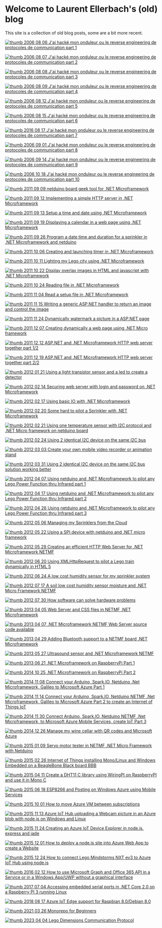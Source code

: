 # Welcome to Laurent Ellerbach's (old) blog

This site is a collection of old blog posts, some are a bit more recent.

<bloglist>

[![thumb](../assets/nothumbnail.jpg) 2006 08 06 J'ai hacké mon onduleur ou le reverse engineering de protocoles de communication part 1](./2006-08-06-J'ai-hacké-mon-onduleur-ou-le-reverse-engineering-de-protocoles-de-communication-(part-1).md)

[![thumb](../assets/nothumbnail.jpg) 2006 08 07 J'ai hacké mon onduleur ou le reverse engineering de protocoles de communication part 2](./2006-08-07-J'ai-hacké-mon-onduleur-ou-le-reverse-engineering-de-protocoles-de-communication-(part-2).md)

[![thumb](../assets/nothumbnail.jpg) 2006 08 08 J'ai hacké mon onduleur ou le reverse engineering de protocoles de communication part 3](./2006-08-08-J'ai-hacké-mon-onduleur-ou-le-reverse-engineering-de-protocoles-de-communication-(part-3).md)

[![thumb](../assets/nothumbnail.jpg) 2006 08 09 J'ai hacké mon onduleur ou le reverse engineering de protocoles de communication part 4](./2006-08-09-J'ai-hacké-mon-onduleur-ou-le-reverse-engineering-de-protocoles-de-communication-(part-4).md)

[![thumb](../assets/nothumbnail.jpg) 2006 08 12 J'ai hacké mon onduleur ou le reverse engineering de protocoles de communication part 5](./2006-08-12-J'ai-hacké-mon-onduleur-ou-le-reverse-engineering-de-protocoles-de-communication-(part-5).md)

[![thumb](../assets/nothumbnail.jpg) 2006 08 15 J'ai hacké mon onduleur ou le reverse engineering de protocoles de communication part 6](./2006-08-15-J'ai-hacké-mon-onduleur-ou-le-reverse-engineering-de-protocoles-de-communication-(part-6).md)

[![thumb](../assets/nothumbnail.jpg) 2016 08 17 J'ai hacké mon onduleur ou le reverse engineering de protocoles de communication part 7](./2006-08-17-J'ai-hacké-mon-onduleur-ou-le-reverse-engineering-de-protocoles-de-communication-(part-7).md)

[![thumb](../assets/nothumbnail.jpg) 2006 09 01 J'ai hacké mon onduleur ou le reverse engineering de protocoles de communication part 8](./2006-09-01-J'ai-hacké-mon-onduleur-ou-le-reverse-engineering-de-protocoles-de-communication-(part-8).md)

[![thumb](../assets/nothumbnail.jpg) 2006 09 14 J'ai hacké mon onduleur ou le reverse engineering de protocoles de communication part 9](./2006-09-14-J'ai-hacké-mon-onduleur-ou-le-reverse-engineering-de-protocoles-de-communication-(part-9).md)

[![thumb](../assets/nothumbnail.jpg) 2006 10 18 J'ai hacké mon onduleur ou le reverse engineering de protocoles de communication part 10](./2006-10-18-J'ai-hacké-mon-onduleur-ou-le-reverse-engineering-de-protocoles-de-communication-(part-10).md)

[![thumb](../assets/nothumbnail.jpg) 2011 09 09 netduino board geek tool for .NET Microframework](./2011-09-09-netduino-board-geek-tool-for-.NET-Microframework.md)

[![thumb](../assets/nothumbnail.jpg) 2011 09 12 Implementing a simple HTTP server in .NET Microframework](./2011-09-12-Implementing-a-simple-HTTP-server-in-.NET-Microframework.md)

[![thumb](../assets/nothumbnail.jpg) 2011 09 13 Setup a time and date using .NET Microframework](./2011-09-13-Setup-a-time-and-date-using-.NET-Microframework.md)

[![thumb](../assets/nothumbnail.jpg) 2011 09 19 Displaying a calendar in a web page using .NET Microframework](./2011-09-19-Displaying-a-calendar-in-a-web-page-using-.NET-Microframework.md)

[![thumb](../assets/nothumbnail.jpg) 2011 09 26 Program a date time and duration for a sprinkler in .NET Microframework and netduino](./2011-09-26-Program-a-date-time-and-duration-for-a-sprinkler-in-.NET-Microframework-and-netduino.md)

[![thumb](../assets/nothumbnail.jpg) 2011 10 06 Creating and launching timer in .NET Microframework](./2011-10-06-Creating-and-launching-timer-in-.NET-Microframework.md)

[![thumb](../assets/2011-10-11-thumb.jpg) 2011 10 11 Lighting my Lego city using .NET Microframework](./2011-10-11-Lighting-my-Lego-city-using-.NET-Microframework.md)

[![thumb](../assets/nothumbnail.jpg) 2011 10 22 Display overlay images in HTML and javascript with .NET Microframework](./2011-10-22-Display-overlay-images-in-HTML-and-javascript-with-.NET-Microframework.md)

[![thumb](../assets/nothumbnail.jpg) 2011 10 24 Reading file in .NET Microframework](./2011-10-24-Reading-file-in-.NET-Microframework.md)

[![thumb](../assets/nothumbnail.jpg) 2011 11 04 Read a setup file in .NET Microframework](./2011-11-04-Read-a-setup-file-in-.NET-Microframework.md)

[![thumb](../assets/nothumbnail.jpg) 2011 11 15 Writing a generic ASP.NET handler to return an image and control the image](./2011-11-15-Writing-a-generic-ASP.NET-handler-to-return-an-image-and-control-the-image.md)

[![thumb](../assets/2011-11-24-thumb.jpg) 2011 11 24 Dynamically watermark a picture in a ASP.NET page](./2011-11-24-Dynamically-watermark-a-picture-in-a-ASP.NET-page.md)

[![thumb](../assets/nothumbnail.jpg) 2011 12 07 Creating dynamically a web page using .NET Micro framework](./2011-12-07-Creating-dynamically-a-web-page-using-.NET-Micro-framework.md)

[![thumb](../assets/nothumbnail.jpg) 2011 12 12 ASP.NET and .NET Microframework HTTP web server together part 1/2](./2011-12-12-ASP.NET-and-.NET-Microframework-HTTP-web-server-together-(part-12).md)

[![thumb](../assets/nothumbnail.jpg) 2011 12 19 ASP.NET and .NET Microframework HTTP web server together part 2/2](./2011-12-19-ASP.NET-and-.NET-Microframework-HTTP-web-server-together-(part-22).md)

[![thumb](../assets/2012-01-21-thumb.jpg) 2012 01 21 Using a light transistor sensor and a led to create a detector](./2012-01-21-Using-a-light-transistor-sensor-and-a-led-to-create-a-detector.md)

[![thumb](../assets/nothumbnail.jpg) 2012 02 14 Securing web server with login and password on .NET Microframework](./2012-02-14-Securing-web-server-with-login-and-password-on-.NET-Microframework.md)

[![thumb](../assets/2012-02-17-thumb.jpg) 2012 02 17 Using basic IO with .NET Microframework](./2012-02-17-Using-basic-IO-with-.NET-Microframework.md)

[![thumb](../assets/2012-02-20-thumb.jpg) 2012 02 20 Some hard to pilot a Sprinkler with .NET Microframework](./2012-02-20-Some-hard-to-pilot-a-Sprinkler-with-.NET-Microframework.md)

[![thumb](../assets/2012-02-21-thumb.jpg) 2012 02 21 Using one temperature sensor with I2C protocol and .NET Micro framework on netduino board](./2012-02-21-Using-one-temperature-sensor-with-I2C-protocol-and-.NET-Micro-framework-on-netduino-board.md)

[![thumb](../assets/2012-02-24-thumb.jpg) 2012 02 24 Using 2 identical I2C device on the same I2C bus](./2012-02-24-Using-2-identical-I2C-device-on-the-same-I2C-bus.md)

[![thumb](../assets/2012-03-03-thumb.jpg) 2012 03 03 Create your own mobile video recorder or animation stand](./2012-03-03-Create-your-own-mobile-video-recorder-or-animation-stand.md)

[![thumb](../assets/2012-03-31-thumb.jpg) 2012 03 31 Using 2 identical I2C device on the same I2C bus solution working better](./2012-03-31-Using-2-identical-I2C-device-on-the-same-I2C-bus-(solution-working-better).md)

[![thumb](../assets/2012-04-07-thumb.jpg) 2012 04 07 Using netduino and .NET Microframework to pilot any Lego Power Function thru Infrared part 1](./2012-04-07-Using-netduino-and-.NET-Microframework-to-pilot-any-Lego-Power-Function-thru-Infrared-(part-1).md)

[![thumb](../assets/nothumbnail.jpg) 2012 04 17 Using netduino and .NET Microframework to pilot any Lego Power Function thru Infrared part 2](./2012-04-17-Using-netduino-and-.NET-Microframework-to-pilot-any-Lego-Power-Function-thru-Infrared-(part-2).md)

[![thumb](../assets/2012-04-26-thumb.jpg) 2012 04 26 Using netduino and .NET Microframework to pilot any Lego Power Function thru Infrared part 3](./2012-04-26-Using-netduino-and-.NET-Microframework-to-pilot-any-Lego-Power-Function-thru-Infrared-(part-3).md)

[![thumb](../assets/2012-05-06-thumb.jpg) 2012 05 06 Managing my Sprinklers from the Cloud](./2012-05-06-Managing-my-Sprinklers-from-the-Cloud.md)

[![thumb](../assets/2012-05-22-thumb.jpg) 2012 05 22 Using a SPI device with netduino and .NET micro framework](./2012-05-22-Using-a-SPI-device-with-netduino-and-.NET-micro-framework.md)

[![thumb](../assets/nothumbnail.jpg) 2012 05 29 Creating an efficient HTTP Web Server for .NET Microframework NETMF](./2012-05-29-Creating-an-efficient-HTTP-Web-Server-for-.NET-Microframework-(NETMF).md)

[![thumb](../assets/2012-06-20-thumb.jpg) 2012 06 20 Using XMLHttpRequest to pilot a Lego train dynamically in HTML 5](./2012-06-20-Using-XMLHttpRequest-to-pilot-a-Lego-train-dynamically-in-HTML-5.md)

[![thumb](../assets/2012-06-24-thumb.jpg) 2012 06 24 A low cost humidity sensor for my sprinkler system](./2012-06-24-A-low-cost-humidity-sensor-for-my-sprinkler-system.md)

[![thumb](../assets/2012-07-17-thumb.jpg) 2012 07 17 A soil low cost humidity sensor moisture and .NET Micro Framework NETMF](./2012-07-17-A-soil-low-cost-humidity-sensor-(moisture)-and-.NET-Micro-Framework-(NETMF).md)

[![thumb](../assets/2012-07-30-thumb.jpg) 2012 07 30 How software can solve hardware problems](./2012-07-30-How-software-can-solve-hardware-problems.md)

[![thumb](../assets/2013-04-05-thumb.jpg) 2013 04 05 Web Server and CSS files in NETMF .NET Microframework](./2013-04-05-Web-Server-and-CSS-files-in-NETMF-(.NET-Microframework).md)

[![thumb](../assets/nothumbnail.jpg) 2013 04 07 .NET Microframework NETMF Web Server source code available](./2013-04-07-.NET-Microframework-(NETMF)-Web-Server-source-code-available.md)

[![thumb](../assets/2013-04-29-thumb.jpg) 2013 04 29 Adding Bluetooth support to a NETMF board .NET Microframework](./2013-04-29-Adding-Bluetooth-support-to-a-NETMF-board-(.NET-Microframework).md)

[![thumb](../assets/2013-05-27-thumb.jpg) 2013 05 27 Ultrasound sensor and .NET Microframework NETMF](./2013-05-27-Ultrasound-sensor-and-.NET-Microframework-(NETMF).md)

[![thumb](../assets/2013-06-21-thumb.jpg) 2013 06 21 .NET Microframework on RaspberryPi Part 1](./2013-06-21-.NET-Microframework-on-RaspberryPi-(Part-1).md)

[![thumb](../assets/nothumbnail.jpg) 2014 10 25 .NET Microframework on RaspberryPi Part 2](./2014-10-25-.NET-Microframework-on-RaspberryPi-(Part-2).md)

[![thumb](../assets/2014-11-08-thumb.jpg) 2014 11 08 Connect your Arduino, Spark.IO, Netduino .Net Microframework, Galileo to Microsoft Azure Part 1](./2014-11-08-Connect-your-Arduino,-Spark.IO,-Netduino-(.Net-Microframework),-Galileo-to-Microsoft-Azure-(Part-1).md)

[![thumb](../assets/2014-11-14-thumb.jpg) 2014 11 14 Connect your Arduino, Spark.IO, Netduino NETMF .Net Microframework, Galileo to Microsoft Azure Part 2 to create an Internet of Things IoT](./2014-11-14-Connect-your-Arduino,-Spark.IO,-Netduino-(NETMF-.Net-Microframework),-Galileo-to-Microsoft-Azure-(Part-2)-to-create-an-Internet-of-Things-(IoT).md)

[![thumb](../assets/2014-11-30-thumb.jpg) 2014 11 30 Connect Arduino, Spark.IO, Netduino NETMF .Net Microframework, to Microsoft Azure Mobile Services, create IoT Part 3](./2014-11-30-Connect-Arduino,-Spark.IO,-Netduino-(NETMF-.Net-Microframework),-to-Microsoft-Azure-Mobile-Services,-create-IoT-(Part-3).md)

[![thumb](../assets/2014-12-26-thumb.jpg) 2014 12 26 Manage my wine cellar with QR codes and Microsoft Azure](./2014-12-26-Manage-my-wine-cellar-with-QR-codes-and-Microsoft-Azure.md)

[![thumb](../assets/2015-01-09-thumb.jpg) 2015 01 09 Servo motor tester in NETMF .NET Micro Framework with Netduino](./2015-01-09-Servo-motor-tester-in-NETMF-(.NET-Micro-Framework)-with-Netduino.md)

[![thumb](../assets/2015-02-26-thumb.jpg) 2015 02 26 Internet of Things installing Mono/Linux and Windows Embedded on a BeagleBone Black board BBB](./2015-02-26-Internet-of-Things-installing-MonoLinux-and-Windows-Embedded-on-a-BeagleBone-Black-board-(BBB).md)

[![thumb](../assets/nothumbnail.jpg) 2015 04 11 Create a DHT11 C library using WiringPI on RaspberryPI and use it in Mono C](./2015-04-11-Create-a-DHT11-C-library-using-WiringPI-on-RaspberryPI-and-use-it-in-Mono-C.md)

[![thumb](../assets/nothumbnail.jpg) 2015 06 18 ESP8266 and Posting on Windows Azure using Mobile Services](./2015-06-18-ESP8266-and-Posting-on-Windows-Azure-using-Mobile-Services.md)

[![thumb](../assets/2015-10-01-thumb.jpg) 2015 10 01 How to move Azure VM between subscriptions](./2015-10-01-How-to-move-Azure-VM-between-subscriptions.md)

[![thumb](../assets/2015-11-13-thumb.jpg) 2015 11 13 Azure IoT Hub uploading a Webcam picture in an Azure blob with node.js on Windows and Linux](./2015-11-13-Azure-IoT-Hub-uploading-a-Webcam-picture-in-an-Azure-blob-with-node.js-on-Windows-and-Linux.md)

[![thumb](../assets/2015-11-24-thumb.jpg) 2015 11 24 Creating an Azure IoT Device Explorer in node.js, express and jade](./2015-11-24-Creating-an-Azure-IoT-Device-Explorer-in-node.js,-express-and-jade.md)

[![thumb](../assets/2015-12-01-thumb.jpg) 2015 12 01 How to deploy a node.js site into Azure Web App to create a Website](./2015-12-01-How-to-deploy-a-node.js-site-into-Azure-Web-App-to-create-a-Website.md)

[![thumb](../assets/2015-12-24-thumb.jpg) 2015 12 24 How to connect Lego Mindstorms NXT ev3 to Azure IoT Hub using node.js](./2015-12-24-How-to-connect-Lego-Mindstorms-NXT-ev3-to-Azure-IoT-Hub-using-node.js.md)

[![thumb](../assets/2016-02-12-thumb.jpg) 2016 02 12 How to use Microsoft Graph and Office 365 API in a Service or in a Windows App/UWP without a graphical interface](./2016-02-12-How-to-use-Microsoft-Graph-and-Office-365-API-in-a-Service-or-in-a-Windows-AppUWP-without-a-graphical-interface.md)

[![thumb](../assets/nothumbnail.jpg) 2017 07 04 Accessing embedded serial ports in .NET Core 2.0 on a Raspberry PI 3 running Linux](./2017-07-04-Accessing-embedded-serial-ports-in-.NET-Core-2.0-on-a-Raspberry-PI-3-running-Linux.md)

[![thumb](../assets/nothumbnail.jpg) 2018 08 17 Azure IoT Edge support for Raspbian 8.0/Debian 8.0](./2018-08-17-Azure-IoT-Edge-support-for-Raspbian-8.0Debian-8.0.md)

[![thumb](../assets/2021-03-26-thumb.jpg) 2021 03 26 Monorepo for Beginners](./2021-03-26-Monorepo-for-Beginners.md)

[![thumb](../assets/2023-04-04-thumb.png) 2023 04 04 Lego Dimensions Communication Protocol](./2023-04-04-LegoDimensionsProtocol.md)

</bloglist>
